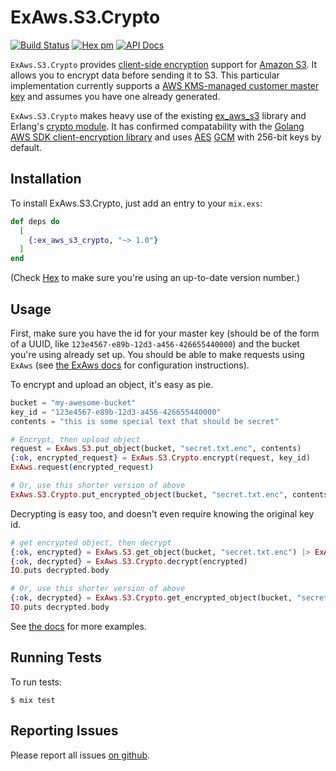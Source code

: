 # ExAws.S3.Crypto
[![Build Status](https://secure.travis-ci.org/bmuller/ex_aws_s3_crypto.png?branch=master)](https://travis-ci.org/bmuller/ex_aws_s3_crypto)
[![Hex pm](http://img.shields.io/hexpm/v/ex_aws_s3_crypto.svg?style=flat)](https://hex.pm/packages/ex_aws_s3_crypto)
[![API Docs](https://img.shields.io/badge/api-docs-lightgreen.svg?style=flat)](https://hexdocs.pm/ex_aws_s3_crypto/)

`ExAws.S3.Crypto` provides [client-side encryption](https://docs.aws.amazon.com/AmazonS3/latest/dev/UsingClientSideEncryption.html) support for
[Amazon S3](https://aws.amazon.com/s3/).  It allows you to encrypt data before sending it to S3.  This particular implementation
currently supports a [AWS KMS-managed customer master key](https://docs.aws.amazon.com/kms/latest/developerguide/concepts.html#master_keys)
and assumes you have one already generated.

`ExAws.S3.Crypto` makes heavy use of the existing [ex_aws_s3](https://hex.pm/packages/ex_aws_s3) library
and Erlang's [crypto module](http://erlang.org/doc/man/crypto.html).  It has confirmed compatability with the [Golang AWS SDK client-encryption
library](https://github.com/aws/aws-sdk-go/tree/master/service/s3) and uses [AES](https://en.wikipedia.org/wiki/Advanced_Encryption_Standard)
[GCM](https://en.wikipedia.org/wiki/Galois/Counter_Mode) with 256-bit keys by default.

## Installation

To install ExAws.S3.Crypto, just add an entry to your `mix.exs`:

```elixir
def deps do
  [
    {:ex_aws_s3_crypto, "~> 1.0"}
  ]
end
```

(Check [Hex](https://hex.pm/packages/ex_aws_s3_crypto) to make sure you're using an up-to-date version number.)

## Usage
First, make sure you have the id for your master key (should be of the form of a UUID, like `123e4567-e89b-12d3-a456-426655440000`) and the
bucket you're using already set up.  You should be able to make requests using `ExAws` (see
[the ExAws docs](https://hexdocs.pm/ex_aws/ExAws.html#module-aws-key-configuration) for configuration instructions).

To encrypt and upload an object, it's easy as pie.

```elixir
bucket = "my-awesome-bucket"
key_id = "123e4567-e89b-12d3-a456-426655440000"
contents = "this is some special text that should be secret"

# Encrypt, then upload object
request = ExAws.S3.put_object(bucket, "secret.txt.enc", contents)
{:ok, encrypted_request} = ExAws.S3.Crypto.encrypt(request, key_id)
ExAws.request(encrypted_request)

# Or, use this shorter version of above
ExAws.S3.Crypto.put_encrypted_object(bucket, "secret.txt.enc", contents, key_id)
```

Decrypting is easy too, and doesn't even require knowing the original key id.

```elixir
# get encrypted object, then decrypt
{:ok, encrypted} = ExAws.S3.get_object(bucket, "secret.txt.enc") |> ExAws.request
{:ok, decrypted} = ExAws.S3.Crypto.decrypt(encrypted)
IO.puts decrypted.body

# Or, use this shorter version of above
{:ok, decrypted} = ExAws.S3.Crypto.get_encrypted_object(bucket, "secret.txt.enc")
IO.puts decrypted.body
```

See [the docs](https://hexdocs.pm/ex_aws_s3_crypto) for more examples.

## Running Tests

To run tests:

```shell
$ mix test
```

## Reporting Issues

Please report all issues [on github](https://github.com/bmuller/ex_aws_s3_crypto/issues).
